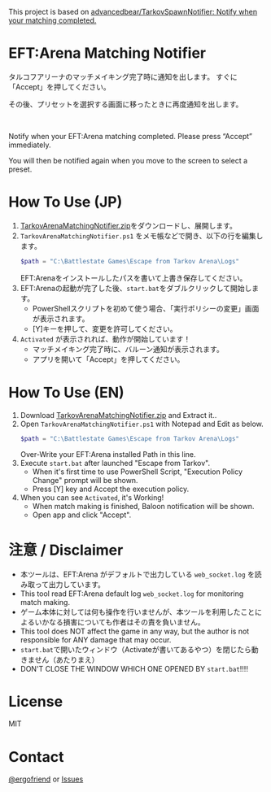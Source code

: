 This project is based on [advancedbear/TarkovSpawnNotifier: Notify when your matching completed.](https://github.com/advancedbear/TarkovSpawnNotifier)

# EFT:Arena Matching Notifier

タルコフアリーナのマッチメイキング完了時に通知を出します。
すぐに「Accept」を押してください。

その後、プリセットを選択する画面に移ったときに再度通知を出します。

<br />

Notify when your EFT:Arena matching completed.
Please press “Accept” immediately.

You will then be notified again when you move to the screen to select a preset.

# How To Use (JP)
1. [TarkovArenaMatchingNotifier.zip](https://github.com/ergofriend/TarkovArenaMatchingNotifier/archive/refs/heads/main.zip)をダウンロードし、展開します。
2. `TarkovArenaMatchingNotifier.ps1` をメモ帳などで開き、以下の行を編集します。
    ```PowerShell
    $path = "C:\Battlestate Games\Escape from Tarkov Arena\Logs"
    ```
    EFT:Arenaをインストールしたパスを書いて上書き保存してください。
3. EFT:Arenaの起動が完了した後、`start.bat`をダブルクリックして開始します。
    - PowerShellスクリプトを初めて使う場合、「実行ポリシーの変更」画面が表示されます。
    - [Y]キーを押して、変更を許可してください。
4. `Activated` が表示されれば、動作が開始しています！
    - マッチメイキング完了時に、バルーン通知が表示されます。
    - アプリを開いて「Accept」を押してください。

# How To Use (EN)
1. Download [TarkovArenaMatchingNotifier.zip](https://github.com/ergofriend/TarkovArenaMatchingNotifier/archive/refs/heads/main.zip) and Extract it..
2. Open `TarkovArenaMatchingNotifier.ps1` with Notepad and Edit as below.
    ```PowerShell
    $path = "C:\Battlestate Games\Escape from Tarkov Arena\Logs"
    ```
    Over-Write your EFT:Arena installed Path in this line.
3. Execute `start.bat` after launched "Escape from Tarkov".
    * When it's first time to use PowerShell Script, "Execution Policy Change" prompt will be shown.
    * Press [Y] key and Accept the execution policy.
4. When you can see `Activated`, it's Working!
    * When match making is finished, Baloon notification will be shown.
    * Open app and click "Accept".

# 注意 / Disclaimer
- 本ツールは、EFT:Arena がデフォルトで出力している `web_socket.log` を読み取って出力しています。
- This tool read EFT:Arena default log `web_socket.log` for monitoring match making.
- ゲーム本体に対しては何も操作を行いませんが、本ツールを利用したことによるいかなる損害についても作者はその責を負いません。
- This tool does NOT affect the game in any way, but the author is not responsible for ANY damage that may occur.
- `start.bat`で開いたウィンドウ（Activateが書いてあるやつ）を閉じたら動きません（あたりまえ）
- DON'T CLOSE THE WINDOW WHICH ONE OPENED BY `start.bat`!!!!

# License
MIT

# Contact
[@ergofriend](https://twitter.com/ergofriend) or [Issues](https://github.com/ergofriend/TarkovArenaMatchingNotifier/issues)
